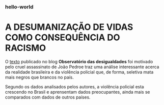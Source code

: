 ### hello-world

# A DESUMANIZAÇÃO DE VIDAS COMO CONSEQUÊNCIA DO RACISMO 

O [texto](http://observatoriodesigualdades.fjp.mg.gov.br/?p=1069&fbclid=IwAR11CKgeklXyhpEKax-b40L6uoxXeAcY3eBQTzt9pKB0onocXNOahw1lUvs) publicado no blog **Observatório das desigualdades** foi motivado pelo cruel assassinato de João Pedroe traz uma análise interessante acerca da realidade brasileira e da violência policial que, de forma, seletiva mata mais negros que brancos no país. 

Segundo os dados analisados pelos autores, a violência policial esta crescendo no Brasil e aprensentam dados preocupantes, ainda mais se comparados com dados de outros países. 
